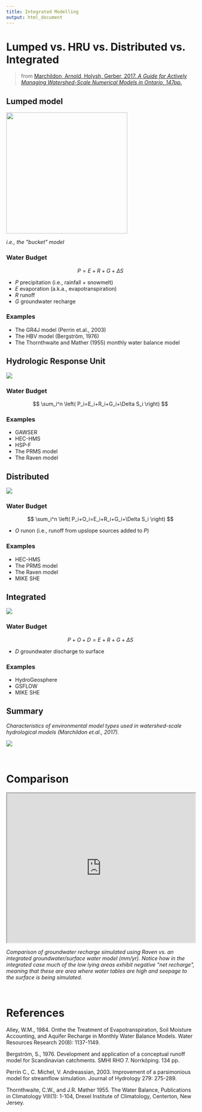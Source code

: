 ```yaml
---
title: Integrated Modelling
output: html_document
---
```


# Lumped vs. HRU vs. Distributed vs. Integrated

> from [Marchildon, Arnold, Holysh, Gerber, 2017. *A Guide for Actively Managing Watershed-Scale Numerical Models in Ontario, 147pp.*](https://www.oakridgeswater.ca/_files/ugd/4a0a6e_c41c71a481ea4657806e1fbb0c912f7a.pdf)

## Lumped model

<img src="fig/cup.png" width="324">

*i.e., the "bucket" model*

### Water Budget

$$ P=E+R+G+\Delta S $$

- $P$ precipitation (i.e., rainfall $+$ snowmelt)
- $E$ evaporation (a.k.a., evapotranspiration)
- $R$ runoff
- $G$ groundwater recharge

### Examples

* The GR4J model (Perrin et.al., 2003)
* The HBV model (Bergström, 1976)
* The Thornthwaite and Mather (1955) monthly water balance model

## Hydrologic Response Unit

![](fig/ws1b_label_plus.png)

### Water Budget

$$ \sum_i^n \left( P_i=E_i+R_i+G_i+\Delta S_i \right) $$

### Examples

* GAWSER
* HEC-HMS
* HSP-F
* The PRMS model
* The Raven model


## Distributed

![](fig/ws2c_plus.png)

### Water Budget

$$ \sum_i^n \left( P_i+O_i=E_i+R_i+G_i+\Delta S_i \right)  $$

- $O$ runon (i.e., runoff from upslope sources added to $P$)

### Examples

* HEC-HMS
* The PRMS model
* The Raven model
* MIKE SHE


## Integrated

![](fig/ws2c_plus.png)

### Water Budget

$$ P+O+D=E+R+G+\Delta S $$

- $D$ groundwater discharge to surface

### Examples

* HydroGeosphere
* GSFLOW
* MIKE SHE


## Summary

*Characteristics of environmental model types used in watershed-scale hydrological models (Marchildon et.al., 2017).*

![](fig/model-table.png)

<br>

# Comparison


<iframe src="https://golang.oakridgeswater.ca/pages/Raven23WB-compare.html" width="100%" height="400" scrolling="no" allowfullscreen></iframe>

_Comparison of groundwater recharge simulated using Raven vs. an integrated groundwater/surface water model (mm/yr). Notice how in the integrated case much of the low lying areas exhibit negative "net recharge", meaning that these are area where water tables are high and seepage to the surface is being simulated._


<br>

# References

Alley, W.M., 1984. Onthe the Treatment of Evapotranspiration, Soil Moisture Accounting, and Aquifer Recharge in Monthly Water Balance Models. Water Resources Research 20(8): 1137-1149.

Bergström, S., 1976. Development and application of a conceptual runoff model for Scandinavian catchments. SMHI RHO 7. Norrköping. 134 pp.

Perrin C., C. Michel, V. Andreassian, 2003. Improvement of a parsimonious model for streamflow simulation. Journal of Hydrology 279: 275-289.

Thornthwaite, C.W., and J.R. Mather 1955. The Water Balance, Publications in Climatology VIII(1): 1-104, Drexel Institute of Climatology, Centerton, New Jersey. 